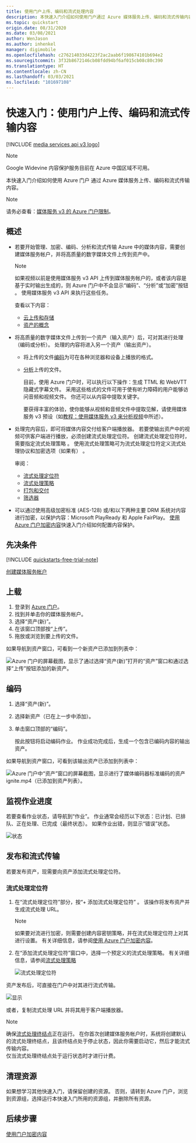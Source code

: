 ```yaml
---
title: 使用门户上传、编码和流式处理内容
description: 本快速入门介绍如何使用门户通过 Azure 媒体服务上传、编码和流式传输内容。
ms.topic: quickstart
origin.date: 08/31/2020
ms.date: 03/08/2021
author: WenJason
ms.author: inhenkel
manager: digimobile
ms.openlocfilehash: c276214033d4223f2ac2aab6f198674101b694e2
ms.sourcegitcommit: 3f32b8672146cb08fdd94bf6af015cb08c80c390
ms.translationtype: HT
ms.contentlocale: zh-CN
ms.lasthandoff: 03/03/2021
ms.locfileid: "101697108"
---
```

# <a name="quickstart-upload-encode-and-stream-content-with-portal"></a>快速入门：使用门户上传、编码和流式传输内容

[!INCLUDE [media services api v3 logo](./includes/v3-hr.md)]

> [!NOTE]
> Google Widevine 内容保护服务目前在 Azure 中国区域不可用。

本快速入门介绍如何使用 Azure 门户 通过 Azure 媒体服务上传、编码和流式传输内容。

> [!NOTE]
> 请务必查看：[媒体服务 v3 的 Azure 门户限制](frequently-asked-questions.md#what-are-the-azure-portal-limitations-for-media-services-v3)。
  
## <a name="overview"></a>概述

* 若要开始管理、加密、编码、分析和流式传输 Azure 中的媒体内容，需要创建媒体服务帐户，并将高质量的数字媒体文件上传到资产中。 
    
    > [!NOTE]
    > 如果视频以前是使用媒体服务 v3 API 上传到媒体服务帐户的，或者该内容是基于实时输出生成的，则 Azure 门户中不会显示“编码”、“分析”或“加密”按钮  。 使用媒体服务 v3 API 来执行这些任务。

    查看以下内容： 

  * [云上传和存储](storage-account-concept.md)
  * [资产的概念](assets-concept.md)
* 将高质量的数字媒体文件上传到一个资产（输入资产）后，可对其进行处理（编码或分析）。 处理的内容将进入另一个资产（输出资产）。 
    * 将上传的文件[编码](encoding-concept.md)为可在各种浏览器和设备上播放的格式。
    * [分析](analyzing-video-audio-files-concept.md)上传的文件。 

        目前，使用 Azure 门户时，可以执行以下操作：生成 TTML 和 WebVTT 隐藏式字幕文件。 采用这些格式的文件可用于使有听力障碍的用户能够访问音频和视频文件。 你还可以从内容中提取关键字。

        要获得丰富的体验，使你能够从视频和音频文件中提取见解，请使用媒体服务 v3 预设（如[教程：使用媒体服务 v3 来分析视频](analyze-videos-tutorial-with-api.md)中所述）。    
* 处理完内容后，即可将媒体内容交付给客户端播放器。 若要使输出资产中的视频可供客户端进行播放，必须创建流式处理定位符。 创建流式处理定位符时，需要指定流式处理策略 。 使用流式处理策略可为流式处理定位符定义流式处理协议和加密选项（如果有） 。
    
    审阅：

    * [流式处理定位符](streaming-locators-concept.md)
    * [流式处理策略](streaming-policy-concept.md)
    * [打包和交付](dynamic-packaging-overview.md)
    * [筛选器](filters-concept.md)
* 可以通过使用高级加密标准 (AES-128) 或/和以下两种主要 DRM 系统对内容进行加密，以保护内容：Microsoft PlayReady 和 Apple FairPlay。 [使用 Azure 门户加密内容](encrypt-content-quickstart.md)快速入门介绍如何配置内容保护。
        
## <a name="prerequisites"></a>先决条件

[!INCLUDE [quickstarts-free-trial-note](../../../includes/quickstarts-free-trial-note.md)]

[创建媒体服务帐户](create-account-howto.md)

## <a name="upload"></a>上载

1. 登录到 [Azure 门户](https://portal.azure.cn/)。
1. 找到并单击你的媒体服务帐户。
1. 选择“资产(新)”。
1. 在该窗口顶部按“上传”。 
1. 拖放或浏览到要上传的文件。

如果导航到资产窗口，可看到一个新资产已添加到列表中：

![Azure 门户的屏幕截图，显示了通过选择“资产(新)”打开的“资产”窗口和通过选择“上传”按钮添加的新资产。](./media/manage-assets-quickstart/upload.png)

## <a name="encode"></a>编码

1. 选择“资产(新)”。
1. 选择新资产（已在上一步中添加）。
1. 单击窗口顶部的“编码”。

    按此按钮将启动编码作业。 作业成功完成后，生成一个包含已编码内容的输出资产。

如果导航到资产窗口，可看到该输出资产已添加到列表中：

![Azure 门户中“资产”窗口的屏幕截图，显示进行了媒体编码器标准编码的资产 ignite.mp4（已添加到资产列表）。](./media/manage-assets-quickstart/encode.png)

## <a name="monitor-the-job-progress"></a>监视作业进度

若要查看作业状态，请导航到“作业”。 作业通常会经历以下状态：已计划、已排队、正在处理、已完成（最终状态）。 如果作业出错，则显示“错误”状态。

![状态](./media/manage-assets-quickstart/job-status.png)

## <a name="publish-and-stream"></a>发布和流式传输

若要发布资产，现需要向资产添加流式处理定位符。

### <a name="streaming-locator"></a>流式处理定位符 

1. 在“流式处理定位符”部分，按“+ 添加流式处理定位符” 。
    该操作将发布资产并生成流式处理 URL。

    > [!NOTE]
    > 如果要对流进行加密，则需要创建内容密钥策略，并在流式处理定位符上对其进行设置。 有关详细信息，请参阅[使用 Azure 门户加密内容](encrypt-content-quickstart.md)。
1. 在“添加流式处理定位符”窗口中，选择一个预定义的流式处理策略。 有关详细信息，请参阅[流式处理策略](streaming-policy-concept.md)

    ![流式处理定位符](./media/manage-assets-quickstart/streaming-locator.png)

资产发布后，可直接在门户中对其进行流式传输。 

![显示](./media/manage-assets-quickstart/publish.png)

或者，复制流式处理 URL 并将其用于客户端播放器。

> [!NOTE]
> 确保[流式处理终结点](streaming-endpoint-concept.md)正在运行。 在你首次创建媒体服务帐户时，系统将创建默认的流式处理终结点，且该终结点处于停止状态，因此你需要启动它，然后才能流式传输内容。<br/>仅当流式处理终结点处于运行状态时才进行计费。

## <a name="cleanup-resources"></a>清理资源

如果想学习其他快速入门，请保留创建的资源。 否则，请转到 Azure 门户，浏览到资源组，选择运行本快速入门所用的资源组，并删除所有资源。

## <a name="next-steps"></a>后续步骤

[使用门户加密内容](encrypt-content-quickstart.md)
